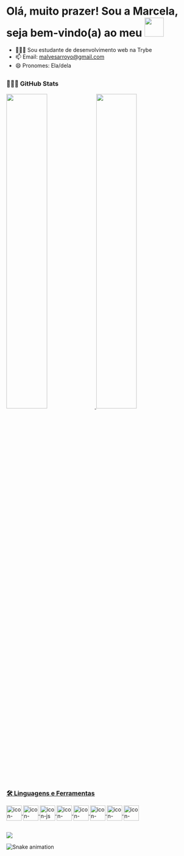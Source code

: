 <h1>
   Olá, muito prazer! Sou a Marcela, seja bem-vindo(a) ao meu
  <img width="50px" src="https://cdn.jsdelivr.net/gh/devicons/devicon/icons/github/github-original-wordmark.svg"/>
</h1>

- 👨🏻‍💻 Sou estudante de desenvolvimento web na Trybe
- 📫 Email: malvesarroyo@gmail.com
- 😄 Pronomes: Ela/dela
##
### 👨🏻‍💻 GitHub Stats
<div>
  <a href="github.com/MarcelaArroyo">
  <img width="46%" src="https://github-readme-stats.vercel.app/api?username=marcelaarroyo&show_icons=true&theme=radical">
  <img width="46%" src="https://github-readme-stats.vercel.app/api/top-langs/?username=marcelaarroyo&layout=compact&theme=radical">
</div>
  
##
###  🛠 Linguagens e Ferramentas
<div style="display": inline_block>
  <a href="https://html.com/document/">
    <img align="center" alt="icon-html5" heigth="30px" width="40px" src="https://cdn.jsdelivr.net/gh/devicons/devicon/icons/html5/html5-original.svg">     </a>
  <a href="https://www.w3schools.com/css/">
    <img align="center" alt="icon-css3" heigth="30px" width="40px" src="https://cdn.jsdelivr.net/gh/devicons/devicon/icons/css3/css3-original.svg">
  </a>
  <a href="https://developer.mozilla.org/en-US/docs/Web/JavaScript">
    <img align="center" alt="icon-js" heigth="30px" width="40px" src="https://cdn.jsdelivr.net/gh/devicons/devicon/icons/javascript/javascript-original.svg">
  </a>
  <a href="https://pt-br.reactjs.org/docs/getting-started.html">
  <img align="center" alt="icon-react" heigth="30px" width="40px" src="https://cdn.jsdelivr.net/gh/devicons/devicon/icons/react/react-original.svg">
  </a>
  <a href="https://dev.mysql.com/doc/">
  <img align="center" alt="icon-mysql" heigth="30px" width="40px" src="https://cdn.jsdelivr.net/gh/devicons/devicon/icons/mysql/mysql-original.svg">
  </a>
  <a href="https://docs.docker.com/">
  <img align="center" alt="icon-docker" heigth="30px" width="40px" src="https://cdn.jsdelivr.net/gh/devicons/devicon/icons/docker/docker-original.svg">
  </a>
  <a href="https://mochajs.org/">
  <img align="center" alt="icon-mocha" heigth="30px" width="40px" src="https://cdn.jsdelivr.net/gh/devicons/devicon/icons/mocha/mocha-plain.svg">
  </a>
  <a href="https://jestjs.io/">
  <img align="center" alt="icon-jest" heigth="30px" width="40px" src="https://cdn.jsdelivr.net/gh/devicons/devicon/icons/jest/jest-plain.svg">
  </a>
</div>
  
##
  
<div>
 <a href="https://www.linkedin.com/in/marcela-alves-arroyo-95626616a/" target="_blank"><img src="https://img.shields.io/badge/LinkedIn-0077B5?style=for-the-badge&logo=linkedin&logoColor=white" target="_blank"></a>
</div>
  
 ![Snake animation](https://github.com/marcelaarroyo/marcelaarroyo/blob/output/github-contribution-grid-snake.svg)
